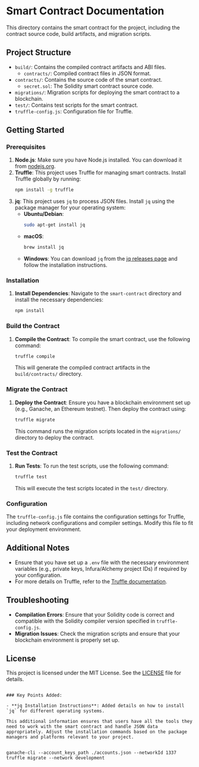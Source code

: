 # Smart Contract Documentation

This directory contains the smart contract for the project, including the contract source code, build artifacts, and migration scripts.

## Project Structure

- `build/`: Contains the compiled contract artifacts and ABI files.
  - `contracts/`: Compiled contract files in JSON format.
- `contracts/`: Contains the source code of the smart contract.
  - `secret.sol`: The Solidity smart contract source code.
- `migrations/`: Migration scripts for deploying the smart contract to a blockchain.
- `test/`: Contains test scripts for the smart contract.
- `truffle-config.js`: Configuration file for Truffle.

## Getting Started

### Prerequisites

1. **Node.js**: Make sure you have Node.js installed. You can download it from [nodejs.org](https://nodejs.org/).
2. **Truffle**: This project uses Truffle for managing smart contracts. Install Truffle globally by running:
   ```sh
   npm install -g truffle
   ```
3. **jq**: This project uses `jq` to process JSON files. Install `jq` using the package manager for your operating system:
   - **Ubuntu/Debian**:
     ```sh
     sudo apt-get install jq
     ```
   - **macOS**:
     ```sh
     brew install jq
     ```
   - **Windows**: You can download `jq` from the [jq releases page](https://github.com/stedolan/jq/releases) and follow the installation instructions.

### Installation

1. **Install Dependencies**: Navigate to the `smart-contract` directory and install the necessary dependencies:
   ```sh
   npm install
   ```

### Build the Contract

1. **Compile the Contract**: To compile the smart contract, use the following command:
   ```sh
   truffle compile
   ```
   This will generate the compiled contract artifacts in the `build/contracts/` directory.

### Migrate the Contract

1. **Deploy the Contract**: Ensure you have a blockchain environment set up (e.g., Ganache, an Ethereum testnet). Then deploy the contract using:
   ```sh
   truffle migrate
   ```
   This command runs the migration scripts located in the `migrations/` directory to deploy the contract.

### Test the Contract

1. **Run Tests**: To run the test scripts, use the following command:
   ```sh
   truffle test
   ```
   This will execute the test scripts located in the `test/` directory.

### Configuration

The `truffle-config.js` file contains the configuration settings for Truffle, including network configurations and compiler settings. Modify this file to fit your deployment environment.

## Additional Notes

- Ensure that you have set up a `.env` file with the necessary environment variables (e.g., private keys, Infura/Alchemy project IDs) if required by your configuration.
- For more details on Truffle, refer to the [Truffle documentation](https://www.trufflesuite.com/docs/truffle/overview).

## Troubleshooting

- **Compilation Errors**: Ensure that your Solidity code is correct and compatible with the Solidity compiler version specified in `truffle-config.js`.
- **Migration Issues**: Check the migration scripts and ensure that your blockchain environment is properly set up.

## License

This project is licensed under the MIT License. See the [LICENSE](../LICENSE) file for details.

```

### Key Points Added:

- **jq Installation Instructions**: Added details on how to install `jq` for different operating systems.

This additional information ensures that users have all the tools they need to work with the smart contract and handle JSON data appropriately. Adjust the installation commands based on the package managers and platforms relevant to your project.


ganache-cli --account_keys_path ./accounts.json --networkId 1337
truffle migrate --network development
```
